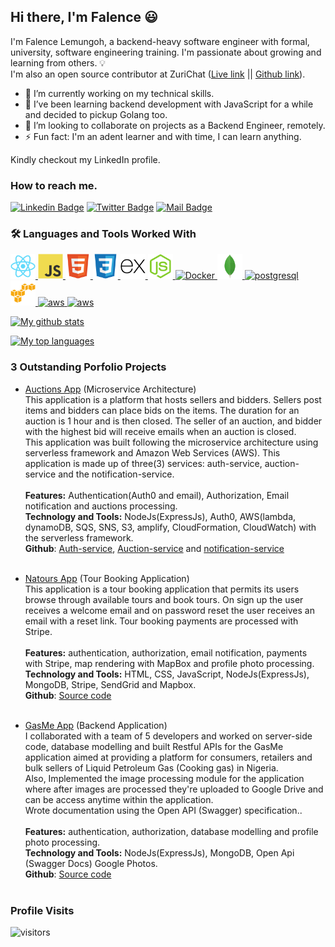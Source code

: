 ## Hi there, I'm Falence 😃
I'm Falence Lemungoh, a backend-heavy software engineer with formal, university, software engineering training. I'm passionate about growing and learning  from others. 💡<br/>
I'm also an open source contributor at ZuriChat ([Live link](https://www.zuri.chat/) || [Github link](https://github.com/zurichat/)).

- 🔭 I’m currently working on my technical skills.
- 🌱 I’ve been learning backend development with JavaScript for a while and decided to pickup Golang too.
- 👯 I’m looking to collaborate on projects as a Backend Engineer, remotely.
- ⚡ Fun fact: I'm an adent learner and with time, I can learn anything.
<!-- - 💬 Ask me about ... -->
<!-- - 📫 How to reach me:  -->
Kindly checkout my LinkedIn profile.

### How to reach me.
[![Linkedin Badge](https://img.shields.io/badge/-Falence-0e76a8?style=flat&labelColor=0e76a8&logo=linkedin&logoColor=white)](https://www.linkedin.com/in/falence-lemungoh/)
[![Twitter Badge](https://img.shields.io/badge/-@FalenceLemu-1ca0f1?style=flat&labelColor=1ca0f1&logo=twitter&logoColor=white&link=https://twitter.com/FalenceLemu)](https://twitter.com/FalenceLemu)
[![Mail Badge](https://img.shields.io/badge/-falencelemungoh-c0392b?style=flat&labelColor=c0392b&logo=gmail&logoColor=white)](mailto:falencelemungoh@gmail.com)

### 🛠 Languages and Tools Worked With
<p align="left">
   <a href="https://reactjs.org/" target="_blank">
    <img
      src="https://raw.githubusercontent.com/devicons/devicon/master/icons/react/react-original.svg"
      alt="reactnative"
      width="40"
      height="40"
    />
  </a>

  <a href="https://developer.mozilla.org/en-US/docs/Web/JavaScript" target="_blank">
    <img
      src="https://raw.githubusercontent.com/devicons/devicon/master/icons/javascript/javascript-original.svg"
      alt="javascript"
      width="40"
      height="40"
    />
  </a>
  <a href="https://www.w3.org/html/" target="_blank">
    <img
      src="https://raw.githubusercontent.com/devicons/devicon/master/icons/html5/html5-original.svg"
      alt="html5"
      width="40"
      height="40"
    />
  </a>
  <a href="https://www.w3schools.com/css/" target="_blank">
    <img
      src="https://raw.githubusercontent.com/devicons/devicon/master/icons/css3/css3-original.svg"
      alt="css3"
      width="40"
      height="40"
    />
  </a>
<!--     <a href="https://redux.js.org" target="_blank">
    <img
      src="https://raw.githubusercontent.com/devicons/devicon/master/icons/redux/redux-original.svg"
      alt="redux"
      width="40"
      height="40"
    />
  </a> -->
<!--   <a href="https://sass-lang.com" target="_blank">
    <img
      src="https://raw.githubusercontent.com/devicons/devicon/master/icons/sass/sass-original.svg"
      alt="sass"
      width="40"
      height="40"
    />
  </a> -->
<!--     <a href="https://styled-components.com/" target="_blank">
    <img
      src="https://cdn.jsdelivr.net/npm/simple-icons@3.0.1/icons/styled-components.svg"
      alt="Styled-components"
      width="40"
      height="40"
    />
  </a> -->
  
<!--   <a href="https://graphql.org" target="_blank">
    <img
      src="https://www.vectorlogo.zone/logos/graphql/graphql-icon.svg"
      alt="graphql"
      width="40"
      height="40"
    />
  </a> -->

  
  <a href="https://expressjs.com" target="_blank">
    <img
      src="https://raw.githubusercontent.com/devicons/devicon/master/icons/express/express-original.svg"
      alt="express"
      width="40"
      height="40"
    />
  </a>

  <a href="https://nodejs.org" target="_blank">
    <img
      src="https://raw.githubusercontent.com/devicons/devicon/master/icons/nodejs/nodejs-plain.svg"
      alt="nodejs"
      width="40"
      height="40"
    />
  </a>
  
  
  <a href="https://www.docker.com/" target="_blank">
    <img
      src="https://www.docker.com/sites/default/files/d8/styles/role_icon/public/2019-07/Moby-logo.png?itok=sYH_JEaJ"
      alt="Docker"
      width="40"
      height="40"
    />
  </a>

  <a href="https://www.mongodb.com/" target="_blank">
    <img
      src="https://raw.githubusercontent.com/devicons/devicon/master/icons/mongodb/mongodb-original.svg"
      alt="mongodb"
      width="40"
      height="40"
    />
  </a>
  
  <a href="https://www.postgresql.org/" target="_blank">
    <img
      src="https://www.postgresql.org/media/img/about/press/elephant.png"
      alt="postgresql"
      width="40"
      height="40"
    />
  </a>
  
<!--   <a href="https://www.console.firebase.google.com" target="_blank">
    <img
      src="https://seeklogo.com/images/F/firebase-logo-402F407EE0-seeklogo.com.png"
      alt="firebase"
      width="40"
      height="40"
    />
  </a> -->
  <a href="https://aws.amazon.com/" target="_blank">
    <img
      src="https://raw.githubusercontent.com/devicons/devicon/master/icons/amazonwebservices/amazonwebservices-original.svg"
      alt="aws"
      width="40"
      height="40"
    />
  </a>

  <a href="https://redis.io/" target="_blank">
    <img
      src="https://redis.io/images/redis-white.png"
      alt="aws"
      height="40"
      width="auto"
    />
  </a>
   
   <a href="https://www.openapis.org/" target="_blank">
    <img
      src="https://upload.wikimedia.org/wikipedia/commons/a/ab/Swagger-logo.png"
      alt="aws"
      height="40"
      width="auto"
    />
  </a>
</p>


[![My github stats](https://github-readme-stats.vercel.app/api?username=falence&count_private=true&show_icons=true&theme=dark)](https://github.com/falence/github-readme-stats) <br>

[![My top languages](https://github-readme-stats.vercel.app/api/top-langs/?username=falence&layout=compact&hide=html,css&theme=dark)](https://github.com/falence/github-readme-stats)

### 3 Outstanding Porfolio Projects
- [Auctions App](https://master.d1vti23hktrr8m.amplifyapp.com/) (Microservice Architecture) <br/>
This application is a platform that hosts sellers and bidders. Sellers post items and bidders can place bids on the items. The duration for an auction is 1 hour and is then closed. The seller of an auction, and bidder with the highest bid will receive emails when an auction is closed. <br/>
This application was built following the microservice architecture using serverless framework and Amazon Web Services (AWS). This application is made up of three(3) services: auth-service, auction-service and the notification-service. <br/><br/>
**Features:** Authentication(Auth0 and email), Authorization, Email notification and auctions processing. <br/>
**Technology and Tools:** NodeJs(ExpressJs), Auth0, AWS(lambda, dynamoDB, SQS, SNS, S3, amplify, CloudFormation, CloudWatch) with the serverless framework. <br/>
**Github**: [Auth-service](https://github.com/Falence/auth-microservice), [Auction-service](https://github.com/Falence/auction-microservice) and [notification-service](https://github.com/Falence/notification-microservice)<br/><br/>


- [Natours App](https://natours-falence.herokuapp.com/) (Tour Booking Application) <br/>
This application is a tour booking application that permits its users browse through available tours and book tours. On sign up the user receives a welcome email and on password reset the user receives an email with a reset link. Tour booking payments are processed with Stripe.<br/><br/>
**Features:** authentication, authorization, email notification, payments with Stripe, map rendering with MapBox and profile photo processing. <br/>
**Technology and Tools:** HTML, CSS, JavaScript, NodeJs(ExpressJs), MongoDB, Stripe, SendGrid and Mapbox. <br/>
**Github**: [Source code](https://github.com/Falence/natours)<br/><br/>


- [GasMe App](https://gas-and-me-api.herokuapp.com/api-docs/) (Backend Application) <br/>
I collaborated with a team of 5 developers and worked on server-side code, database modelling and built Restful APIs for the GasMe application aimed at providing a platform for consumers, retailers and bulk sellers of Liquid Petroleum Gas (Cooking gas) in Nigeria.<br/>
Also, Implemented the image processing module for the application where after images are processed they're uploaded to Google Drive and can be access anytime within the application.<br/>
Wrote documentation using the Open API (Swagger) specification..<br/><br/>
**Features:** authentication, authorization, database modelling and profile photo processing. <br/>
**Technology and Tools:** NodeJs(ExpressJs), MongoDB, Open Api (Swagger Docs) Google Photos. <br/>
**Github**: [Source code](https://github.com/zuri-training/gasme-be-pjt-3/tree/dev)<br/><br/>

### Profile Visits 
![visitors](https://visitor-badge.glitch.me/badge?page_id=falence.falence)



